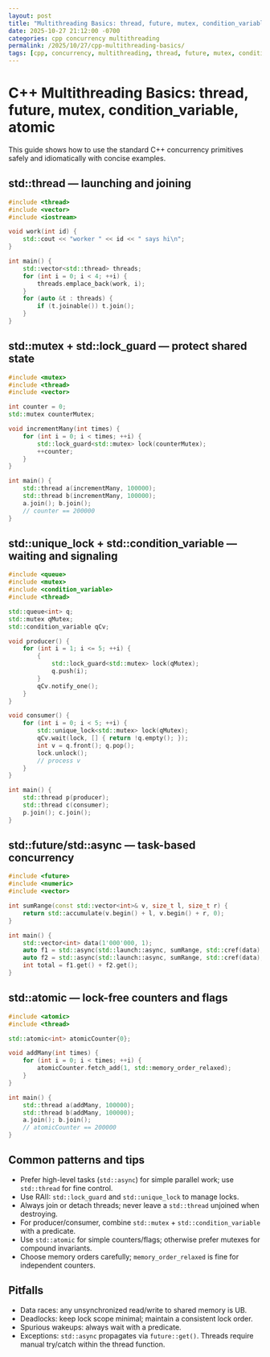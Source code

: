 ```yaml
---
layout: post
title: "Multithreading Basics: thread, future, mutex, condition_variable, atomic"
date: 2025-10-27 21:12:00 -0700
categories: cpp concurrency multithreading
permalink: /2025/10/27/cpp-multithreading-basics/
tags: [cpp, concurrency, multithreading, thread, future, mutex, condition_variable, atomic]
---
```


# C++ Multithreading Basics: thread, future, mutex, condition_variable, atomic

This guide shows how to use the standard C++ concurrency primitives safely and idiomatically with concise examples.

## std::thread — launching and joining

```cpp
#include <thread>
#include <vector>
#include <iostream>

void work(int id) {
    std::cout << "worker " << id << " says hi\n";
}

int main() {
    std::vector<std::thread> threads;
    for (int i = 0; i < 4; ++i) {
        threads.emplace_back(work, i);
    }
    for (auto &t : threads) {
        if (t.joinable()) t.join();
    }
}
```

## std::mutex + std::lock_guard — protect shared state

```cpp
#include <mutex>
#include <thread>
#include <vector>

int counter = 0;
std::mutex counterMutex;

void incrementMany(int times) {
    for (int i = 0; i < times; ++i) {
        std::lock_guard<std::mutex> lock(counterMutex);
        ++counter;
    }
}

int main() {
    std::thread a(incrementMany, 100000);
    std::thread b(incrementMany, 100000);
    a.join(); b.join();
    // counter == 200000
}
```

## std::unique_lock + std::condition_variable — waiting and signaling

```cpp
#include <queue>
#include <mutex>
#include <condition_variable>
#include <thread>

std::queue<int> q;
std::mutex qMutex;
std::condition_variable qCv;

void producer() {
    for (int i = 1; i <= 5; ++i) {
        {
            std::lock_guard<std::mutex> lock(qMutex);
            q.push(i);
        }
        qCv.notify_one();
    }
}

void consumer() {
    for (int i = 0; i < 5; ++i) {
        std::unique_lock<std::mutex> lock(qMutex);
        qCv.wait(lock, [] { return !q.empty(); });
        int v = q.front(); q.pop();
        lock.unlock();
        // process v
    }
}

int main() {
    std::thread p(producer);
    std::thread c(consumer);
    p.join(); c.join();
}
```

## std::future/std::async — task-based concurrency

```cpp
#include <future>
#include <numeric>
#include <vector>

int sumRange(const std::vector<int>& v, size_t l, size_t r) {
    return std::accumulate(v.begin() + l, v.begin() + r, 0);
}

int main() {
    std::vector<int> data(1'000'000, 1);
    auto f1 = std::async(std::launch::async, sumRange, std::cref(data), 0, data.size()/2);
    auto f2 = std::async(std::launch::async, sumRange, std::cref(data), data.size()/2, data.size());
    int total = f1.get() + f2.get();
}
```

## std::atomic — lock-free counters and flags

```cpp
#include <atomic>
#include <thread>

std::atomic<int> atomicCounter{0};

void addMany(int times) {
    for (int i = 0; i < times; ++i) {
        atomicCounter.fetch_add(1, std::memory_order_relaxed);
    }
}

int main() {
    std::thread a(addMany, 100000);
    std::thread b(addMany, 100000);
    a.join(); b.join();
    // atomicCounter == 200000
}
```

## Common patterns and tips

- Prefer high-level tasks (`std::async`) for simple parallel work; use `std::thread` for fine control.
- Use RAII: `std::lock_guard` and `std::unique_lock` to manage locks.
- Always join or detach threads; never leave a `std::thread` unjoined when destroying.
- For producer/consumer, combine `std::mutex` + `std::condition_variable` with a predicate.
- Use `std::atomic` for simple counters/flags; otherwise prefer mutexes for compound invariants.
- Choose memory orders carefully; `memory_order_relaxed` is fine for independent counters.

## Pitfalls

- Data races: any unsynchronized read/write to shared memory is UB.
- Deadlocks: keep lock scope minimal; maintain a consistent lock order.
- Spurious wakeups: always wait with a predicate.
- Exceptions: `std::async` propagates via `future::get()`. Threads require manual try/catch within the thread function.
